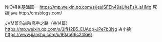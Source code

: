 NIO相关基础篇一 https://mp.weixin.qq.com/s/jeuISFEh49aUheFsX_aHMg
死磕java http://cmsblogs.com/

JVM菜鸟进阶高手之路（共14篇） https://mp.weixin.qq.com/s/3jfH2B5_EUAdp-JPe7b3Ng
占小狼 https://www.jianshu.com/u/90ab66c248e6
